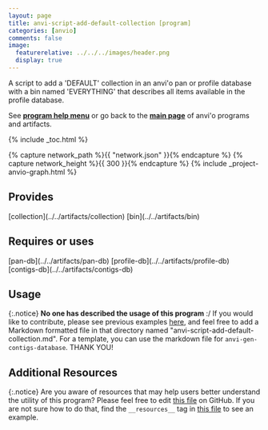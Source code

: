 ```yaml
---
layout: page
title: anvi-script-add-default-collection [program]
categories: [anvio]
comments: false
image:
  featurerelative: ../../../images/header.png
  display: true
---
```


A script to add a &#39;DEFAULT&#39; collection in an anvi&#39;o pan or profile database with a bin named &#39;EVERYTHING&#39; that describes all items available in the profile database.

See **[program help menu](../../../vignette#anvi-script-add-default-collection)** or go back to the **[main page](../../)** of anvi'o programs and artifacts.


{% include _toc.html %}
<div id="svg" class="subnetwork"></div>
{% capture network_path %}{{ "network.json" }}{% endcapture %}
{% capture network_height %}{{ 300 }}{% endcapture %}
{% include _project-anvio-graph.html %}


## Provides

<p style="text-align: left" markdown="1"><span class="artifact-p">[collection](../../artifacts/collection)</span> <span class="artifact-p">[bin](../../artifacts/bin)</span></p>

## Requires or uses

<p style="text-align: left" markdown="1"><span class="artifact-r">[pan-db](../../artifacts/pan-db)</span> <span class="artifact-r">[profile-db](../../artifacts/profile-db)</span> <span class="artifact-r">[contigs-db](../../artifacts/contigs-db)</span></p>

## Usage


{:.notice}
**No one has described the usage of this program** :/ If you would like to contribute, please see previous examples [here](https://github.com/merenlab/anvio/tree/master/anvio/docs/programs), and feel free to add a Markdown formatted file in that directory named "anvi-script-add-default-collection.md". For a template, you can use the markdown file for `anvi-gen-contigs-database`. THANK YOU!


## Additional Resources



{:.notice}
Are you aware of resources that may help users better understand the utility of this program? Please feel free to edit [this file](https://github.com/merenlab/anvio/tree/master/bin/anvi-script-add-default-collection) on GitHub. If you are not sure how to do that, find the `__resources__` tag in [this file](https://github.com/merenlab/anvio/blob/master/bin/anvi-interactive) to see an example.
